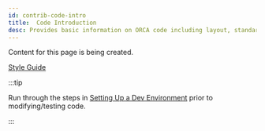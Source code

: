 ```yaml
---
id: contrib-code-intro
title:  Code Introduction
desc: Provides basic information on ORCA code including layout, standards and other information.
---
```


Content for this page is being created.

[Style Guide](https://google.github.io/styleguide/pyguide.html)

:::tip

Run through the steps in [Setting Up a Dev Environment](setup-dev-env.md) prior to modifying/testing code.

:::